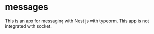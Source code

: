 # messages
This is an app for messaging with Nest js with typeorm.
This app is not integrated with socket.
